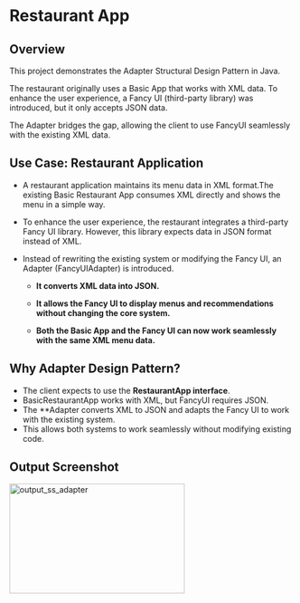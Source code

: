 # Restaurant App 

## Overview

This project demonstrates the Adapter Structural Design Pattern in Java.

The restaurant originally uses a Basic App that works with XML data. To enhance the user experience, a Fancy UI (third-party library) was introduced, but it only accepts JSON data.

The Adapter bridges the gap, allowing the client to use FancyUI seamlessly with the existing XML data.


## Use Case: Restaurant Application

* A restaurant application maintains its menu data in XML format.The existing Basic Restaurant App consumes XML directly and shows the menu in a simple way.

* To enhance the user experience, the restaurant integrates a third-party Fancy UI library. However, this library expects data in JSON format instead of XML.

* Instead of rewriting the existing system or modifying the Fancy UI, an Adapter (FancyUIAdapter) is introduced.

  * **It converts XML data into JSON.**

  * **It allows the Fancy UI to display menus and recommendations without changing the core system.**

  * **Both the Basic App and the Fancy UI can now work seamlessly with the same XML menu data.**


## Why Adapter Design Pattern?

* The client expects to use the **RestaurantApp interface**.
* BasicRestaurantApp works with XML, but FancyUI requires JSON.
* The **Adapter converts XML to JSON and adapts the Fancy UI to work with the existing system.
* This allows both systems to work seamlessly without modifying existing code.


## Output Screenshot

<img width="310" height="194" alt="output_ss_adapter" src="https://github.com/user-attachments/assets/96aeadb5-ed51-4818-ae50-5548ffd85fb6" />

